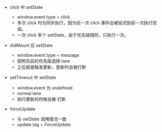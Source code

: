 - click 中 setState
  - window.event.type = click
  - 多次 click 均为同步执行，因为后一次 click 事件会被延迟到前一次执行完成。
  - 一次 click 多个 setState，由于优先级相同，只执行一次。
- didMount 后 setState
  - window.event.type = message
  - 按照先前的优先级选择 lane
  - 之后就是触发更新，更新时会被打断
- setTimeout 中 setState
  - window.event 为 undefined
  - normal lane
  - 执行更新的时候会被 打断

- forceUpdate
  - 与 setState 调用情况一致
  - update.tag = ForceUpdate
